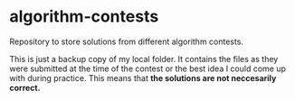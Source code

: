 algorithm-contests
==================

Repository to store solutions from different algorithm contests.

This is just a backup copy of my local folder. It contains the files as they were submitted at the time of the contest or the best idea I could come up with during practice. This means that **the solutions are not neccesarily correct.**
